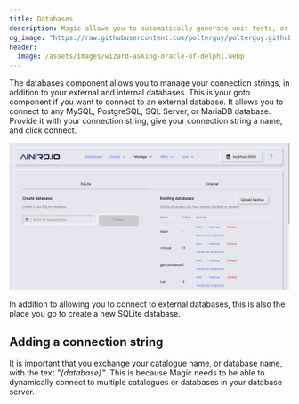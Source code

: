 ```yaml
---
title: Databases
description: Magic allows you to automatically generate unit tests, or integration tests. The assumptions component allows you to automatically run all such tests to sanity check your system's health.
og_image: "https://raw.githubusercontent.com/polterguy/polterguy.github.io/master/images/assumptions.jpg"
header:
  image: /assets/images/wizard-asking-oracle-of-delphi.webp
---
```


The databases component allows you to manage your connection strings, in addition to your external
and internal databases. This is your goto component if you want to connect to an external database.
It allows you to connect to any MySQL, PostgreSQL, SQL Server, or MariaDB database. Provide it with
your connection string, give your connection string a name, and click connect.

![Assumptions](https://raw.githubusercontent.com/polterguy/polterguy.github.io/master/images/databases.jpg)

In addition to allowing you to connect to external databases, this is also the place you go to create
a new SQLite database.

## Adding a connection string

It is important that you exchange your catalogue name, or database name, with the text _"{database}"_.
This is because Magic needs to be able to dynamically connect to multiple catalogues or databases
in your database server.
